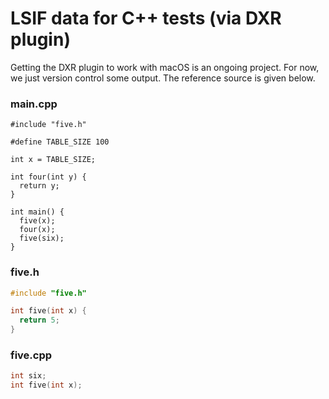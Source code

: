 # LSIF data for C++ tests (via DXR plugin)

Getting the DXR plugin to work with macOS is an ongoing project. For now, we just version control some output. The reference source is given below.

### main.cpp

```
#include "five.h"

#define TABLE_SIZE 100

int x = TABLE_SIZE;

int four(int y) {
  return y;
}

int main() {
  five(x);
  four(x);
  five(six);
}
```

### five.h

```cpp
#include "five.h"

int five(int x) {
  return 5;
}
```

### five.cpp

```cpp
int six;
int five(int x);
```
